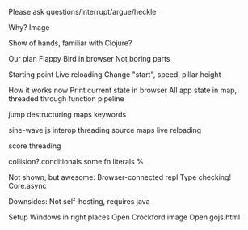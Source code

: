 Please ask questions/interrupt/argue/heckle

Why?
  Image

Show of hands, familiar with Clojure?

Our plan
  Flappy Bird in browser
  Not boring parts

Starting point
  Live reloading
    Change "start", speed, pillar height

How it works now
  Print current state in browser
  All app state in map, threaded through function pipeline

jump
  destructuring
  maps
  keywords

sine-wave
  js interop
  threading
  source maps
  live reloading

score
  threading

collision?
  conditionals
  some
  fn literals
  %

Not shown, but awesome:
  Browser-connected repl
  Type checking!
  Core.async


Downsides:
  Not self-hosting, requires java

Setup
  Windows in right places
  Open Crockford image
  Open gojs.html

